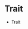# Trait

<!--ts-->
* [Trait](#trait)

<!-- Created by https://github.com/ekalinin/github-markdown-toc -->
<!-- Added by: runner, at: Wed Oct 19 09:21:20 UTC 2022 -->

<!--te-->






